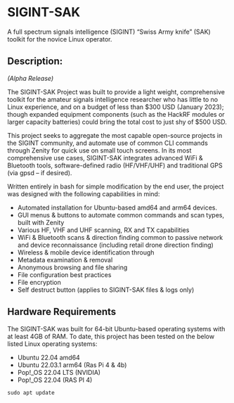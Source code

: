 # SIGINT-SAK
A full spectrum signals intelligence (SIGINT) “Swiss Army knife” (SAK) toolkit for the novice Linux operator.

## Description:
*(Alpha Release)*

The SIGINT-SAK Project was built to provide a light weight, comprehensive toolkit for the amateur signals intelligence researcher who has little to no Linux experience, and on a budget of less than $300 USD (January 2023); though expanded equipment components (such as the HackRF modules or larger capacity batteries) could bring the total cost to just shy of $500 USD.

This project seeks to aggregate the most capable open-source projects in the SIGINT community, and automate use of common CLI commands through Zenity for quick use on small touch screens. In its most comprehensive use cases, SIGINT-SAK integrates advanced WiFi & Bluetooth tools, software-defined radio (HF/VHF/UHF) and traditional GPS (via gpsd – if desired).

Written entirely in bash for simple modification by the end user, the project was designed with the following capabilities in mind: 
- Automated installation for Ubuntu-based amd64 and arm64 devices.
- GUI menus & buttons to automate common commands and scan types, built with Zenity
- Various HF, VHF and UHF scanning, RX and TX capabilities
- WiFi & Bluetooth scans & direction finding common to passive network and device reconnaissance (including retail drone direction finding)
- Wireless & mobile device identification through
- Metadata examination & removal
- Anonymous browsing and file sharing
- File configuration best practices
- File encryption
- Self destruct button (applies to SIGINT-SAK files & logs only)

## Hardware Requirements
The SIGINT-SAK was built for 64-bit Ubuntu-based operating systems with at least 4GB of RAM. To date, this project has been tested on the below listed Linux operating systems: 
- Ubuntu 22.04 amd64
- Ubuntu 22.03.1 arm64 (Ras Pi 4 & 4b) 
- Pop!_OS 22.04 LTS (NVIDIA)
- Pop!_OS 22.04 (RAS PI 4)

``` sudo apt update ```
